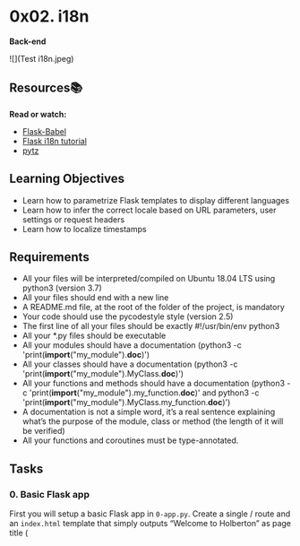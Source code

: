 # 0x02. i18n
**Back-end**

![](Test i18n.jpeg)

## Resources:books:
**Read or watch:**

* [Flask-Babel](https://flask-babel.tkte.ch/)
* [Flask i18n tutorial](https://blog.miguelgrinberg.com/post/the-flask-mega-tutorial-part-xiii-i18n-and-l10n)
* [pytz](https://pytz.sourceforge.net/)

## Learning Objectives
* Learn how to parametrize Flask templates to display different languages
* Learn how to infer the correct locale based on URL parameters, user settings or request headers
* Learn how to localize timestamps

## Requirements
* All your files will be interpreted/compiled on Ubuntu 18.04 LTS using python3 (version 3.7)
* All your files should end with a new line
* A README.md file, at the root of the folder of the project, is mandatory
* Your code should use the pycodestyle style (version 2.5)
* The first line of all your files should be exactly #!/usr/bin/env python3
* All your *.py files should be executable
* All your modules should have a documentation (python3 -c 'print(__import__("my_module").__doc__)')
* All your classes should have a documentation (python3 -c 'print(__import__("my_module").MyClass.__doc__)')
* All your functions and methods should have a documentation (python3 -c 'print(__import__("my_module").my_function.__doc__)' and python3 -c 'print(__import__("my_module").MyClass.my_function.__doc__)')
* A documentation is not a simple word, it’s a real sentence explaining what’s the purpose of the module, class or method (the length of it will be verified)
* All your functions and coroutines must be type-annotated.

## Tasks
### 0. Basic Flask app
First you will setup a basic Flask app in `0-app.py`. Create a single / route and an `index.html` template that simply outputs “Welcome to Holberton” as page title (<title>) and “Hello world” as header (<h1>).

### 1. Basic Babel setup
Install the Babel Flask extension:
```
$ pip3 install flask_babel==2.0.0
```

Then instantiate the `Babel` object in your app. Store it in a module-level variable named `babel`.
In order to configure available languages in our app, you will create a `Config` class that has a `LANGUAGES` class attribute equal to `["en", "fr"]`.
Use `Config` to set Babel’s default locale ("en") and timezone ("UTC").
Use that class as config for your Flask app.

### 2. Get locale from request
Create a `get_locale` function with the `babel.localeselector` decorator. Use `request.accept_languages` to determine the best match with our supported languages.


### 3. Parametrize templates
Use the _ or gettext function to parametrize your templates. Use the message IDs `home_title` and `home_header.`

Create a `babel.cfg` file containing
```
[python: **.py]
[jinja2: **/templates/**.html]
extensions=jinja2.ext.autoescape,jinja2.ext.with_
Then initialize your translations with
```

```
$ pybabel extract -F babel.cfg -o messages.pot .
```

and your two dictionaries with
```
$ pybabel init -i messages.pot -d translations -l en
$ pybabel init -i messages.pot -d translations -l fr
```

Then edit files translations/[en|fr]/LC_MESSAGES/messages.po to provide the correct value for each message ID for each language. 
Then compile your dictionaries with
```
$ pybabel compile -d translations
```
Reload the home page of your app and make sure that the correct messages show `up`.

### 4. Force locale with URL parameter
In this task, you will implement a way to force a particular locale by passing the `locale=fr` parameter to your app’s URLs.

In your `get_locale` function, detect if the incoming request contains `locale` argument and ifs value is a supported locale, return it. If not or if the parameter is not present, resort to the previous default behavior.

Now you should be able to test different translations by visiting `http://127.0.0.1:5000?locale=[fr|en].`

### 5. Mock logging in
Creating a user login system is outside the scope of this project. To emulate a similar behavior, copy the following user table in `5-app.py.`
```
users = {
    1: {"name": "Balou", "locale": "fr", "timezone": "Europe/Paris"},
    2: {"name": "Beyonce", "locale": "en", "timezone": "US/Central"},
    3: {"name": "Spock", "locale": "kg", "timezone": "Vulcan"},
    4: {"name": "Teletubby", "locale": None, "timezone": "Europe/London"},
}
```
This will mock a database user table. Logging in will be mocked by passing `login_as` URL parameter containing the user ID to log in as.

Define a `get_user` function that returns a user dictionary or `None` if the ID cannot be found or if `login_as` was not passed.

Define a `before_request` function and use the app.`before_request` decorator to make it be executed before all other functions. `before_request` should use `get_user` to find a user if any, and set it as a global on `flask.g.user.`

In your HTML template, if a user is logged in, in a paragraph tag, display a welcome message

### 6. Use user locale
Change your `get_locale` function to use a user’s preferred local if it is supported.

The order of priority should be
 -   1. Locale from URL parameters
 -   2. Locale from user settings
 -   3. Locale from request header
 -   4. Default locale
Test by logging in as different users

### 7. Infer appropriate time zone
Define a `get_timezone` function and use the `babel.timezoneselector` decorator.

The logic should be the same as `get_locale`:

-   1. Find `timezone` parameter in URL parameters
-   2. Find time zone from user settings
-   3. Default to UTC
Before returning a URL-provided or user time zone, you must validate that it is a valid time zone. To that, use `pytz.timezone` and catch the `pytz.exceptions.UnknownTimeZoneError` exception.

### 8. Display the current time
Based on the inferred time zone, display the current time on the home page in the default format. For example:

`Jan` `21`, `2020`, `5:55:39` `AM` or `21 janv`. `2020` `à` `05:56:28`

``By Auwal Abdulmalik`` [Amkeez](https://github.com/Amkeez252)S